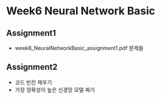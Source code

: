 # Week6 Neural Network Basic

## Assignment1
* week6_NeuralNetworkBasic_assignment1.pdf 문제들

## Assignment2
* 코드 빈칸 채우기
* 가장 정확성이 높은 신경망 모델 짜기
